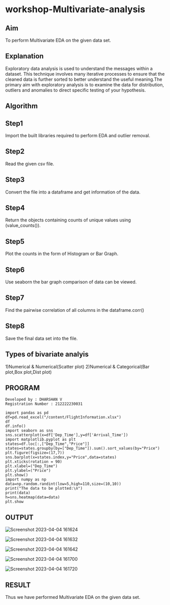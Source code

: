 # workshop-Multivariate-analysis
## Aim
To perform Multivariate EDA on the given data set.

## Explanation
Exploratory data analysis is used to understand the messages within a dataset. This technique involves many iterative processes to ensure that the cleaned data is further sorted to better understand the useful meaning.The primary aim with exploratory analysis is to examine the data for distribution, outliers and anomalies to direct specific testing of your hypothesis.

## Algorithm
## Step1
Import the built libraries required to perform EDA and outlier removal.

## Step2
Read the given csv file.

## Step3
Convert the file into a dataframe and get information of the data.

## Step4
Return the objects containing counts of unique values using (value_counts()).

## Step5
Plot the counts in the form of Histogram or Bar Graph.

## Step6
Use seaborn the bar graph comparison of data can be viewed.

## Step7
Find the pairwise correlation of all columns in the dataframe.corr()

## Step8
Save the final data set into the file.

## Types of bivariate analyis
1)Numerical & Numerical(Scatter plot)
2)Numerical & Categorical(Bar plot,Box plot,Dist plot)
## PROGRAM
```
Developed by : DHARSHAN V
Registration Number : 212222230031
```
```
import pandas as pd
df=pd.read_excel("/content/FlightInformation.xlsx")
df
df.info()
import seaborn as sns
sns.scatterplot(x=df['Dep_Time'],y=df['Arrival_Time'])
import matplotlib.pyplot as plt
states=df.loc[:,["Dep_Time","Price"]]
states=states.groupby(by=["Dep_Time"]).sum().sort_values(by="Price")
plt.figure(figsize=(17,7))
sns.barplot(x=states.index,y="Price",data=states)
plt.xticks(rotation = 90)
plt.xlabel=("Dep_Time")
plt.ylabel=("Price")
plt.show()
import numpy as np
data=np.random.randint(low=5,high=110,size=(10,10))
print("The data to be plotted:\n")
print(data)
h=sns.heatmap(data=data)
plt.show
```
## OUTPUT
![Screenshot 2023-04-04 161624](https://user-images.githubusercontent.com/113497491/229770247-037d8d1a-b8be-4a3a-a708-ac8b7170c6db.png)

![Screenshot 2023-04-04 161632](https://user-images.githubusercontent.com/113497491/229770753-6714b556-c80a-4470-bd7b-328f48d701b7.png)

![Screenshot 2023-04-04 161642](https://user-images.githubusercontent.com/113497491/229770328-d1a643ab-4cfc-47e8-9d94-a8634c35f871.png)

![Screenshot 2023-04-04 161700](https://user-images.githubusercontent.com/113497491/229770378-613d46ce-da64-44cf-b814-14848b948a17.png)

![Screenshot 2023-04-04 161720](https://user-images.githubusercontent.com/113497491/229770422-7ace9704-ae78-4a5c-894c-425675502d90.png)

## RESULT
Thus we have performed Multivariate EDA on the given data set.

